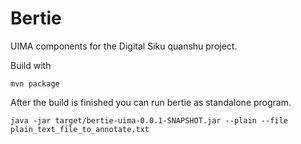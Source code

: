 Bertie
======
UIMA components for the Digital Siku quanshu project.

Build with
```Shell
mvn package
```

After the build is finished you can run bertie as standalone program.
```Shell
java -jar target/bertie-uima-0.0.1-SNAPSHOT.jar --plain --file plain_text_file_to_annotate.txt
```

